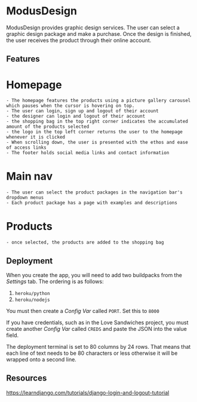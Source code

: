 # ModusDesign

ModusDesign provides graphic design services. The user can select a graphic design package and make a purchase. Once the design is finished, the user receives the product through their online account.

## Features

# Homepage
    - The homepage features the products using a picture gallery carousel which pauses when the cursor is hovering on top.
    - The user can login, sign up and logout of their account
    - the designer can login and logout of their account
    - the shopping bag in the top right corner indicates the accumulated amount of the products selected
    - the logo in the top left corner returns the user to the homepage whenever it is clicked
    - When scrolling down, the user is presented with the ethos and ease of access links
    - The footer holds social media links and contact information

# Main nav
    - The user can select the product packages in the navigation bar's dropdown menus
    - Each product package has a page with examples and descriptions

# Products
    - once selected, the products are added to the shopping bag

## Deployment

When you create the app, you will need to add two buildpacks from the _Settings_ tab. The ordering is as follows:

1. `heroku/python`
2. `heroku/nodejs`

You must then create a _Config Var_ called `PORT`. Set this to `8000`

If you have credentials, such as in the Love Sandwiches project, you must create another _Config Var_ called `CREDS` and paste the JSON into the value field.

The deployment terminal is set to 80 columns by 24 rows. That means that each line of text needs to be 80 characters or less otherwise it will be wrapped onto a second line.

## Resources

https://learndjango.com/tutorials/django-login-and-logout-tutorial